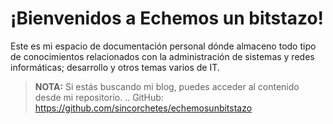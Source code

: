 # ¡Bienvenidos a Echemos un bitstazo!

Este es mi espacio de documentación personal dónde almaceno todo tipo de conocimientos relacionados con la administración de sistemas y redes informáticas; desarrollo y otros temas varios de IT.

> **NOTA:** Si estás buscando mi blog, puedes acceder al contenido desde mi repositorio. .. GitHub: https://github.com/sincorchetes/echemosunbitstazo

